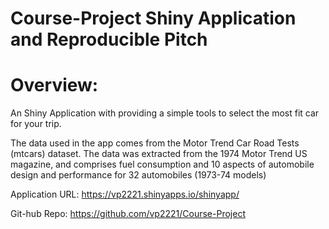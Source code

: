 # Course-Project Shiny Application and Reproducible Pitch  

# Overview:  
An Shiny Application with providing a simple tools to select the most fit car for your trip.

The data used in the app comes from the Motor Trend Car Road Tests (mtcars) dataset. The data was extracted from the 1974 Motor Trend US magazine, and comprises fuel consumption and 10 aspects of automobile design and performance for 32 automobiles (1973-74 models)

Application URL: https://vp2221.shinyapps.io/shinyapp/

Git-hub Repo: https://github.com/vp2221/Course-Project
